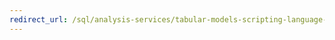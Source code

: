 ```yaml
---
redirect_url: /sql/analysis-services/tabular-models-scripting-language-objects/database-object-tmsl?toc=%2fsql%2fanalysis-services%2ftabular-models-scripting-language-objects%2ftoc.json
---
```

